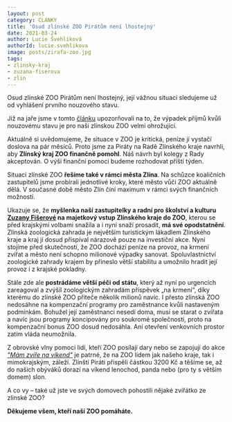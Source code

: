 ```yaml
---
layout: post
category: CLANKY
title: 'Osud zlínské ZOO Pirátům není lhostejný'
date: 2021-03-24
author: Lucie Švehlíková
authorId: lucie.svehlikova
image: posts/zirafa-zoo.jpg
tags: 
- zlinsky-kraj
- zuzana-fiserova
- zlin
---
```


Osud zlínské ZOO Pirátům není lhostejný, její vážnou situaci sledujeme už od vyhlášení prvního nouzového stavu.

Již na jaře jsme v tomto [článku](https://zlinsky.pirati.cz/tiskove-zpravy/nouzovy-stav-zlin-zoo-zuzana-fiserova/) upozorňovali na to, že výpadek příjmů kvůli nouzovému stavu je pro naši zlínskou ZOO velmi ohrožující.

Aktuálně si uvědomujeme, že situace v ZOO je kritická, peníze jí vystačí doslova na pár měsíců. Proto jsme za Piráty na Radě Zlínského kraje navrhli, aby **Zlínský kraj ZOO finančně pomohl**. Náš návrh byl kolegy z Rady akceptován. O výši finanční pomoci budeme rozhodovat příští týden.

Situaci zlínské ZOO **řešíme také v rámci města Zlína**. Na schůzce koaličních zastupitelů jsme probírali jednotlivé kroky, které město vůči ZOO aktuálně dělá. V současné době město Zlín činí maximum v rámci svých finančních možností.

Ukazuje se, že **myšlenka naší zastupitelky a radní pro školství a kulturu [Zuzany Fišerové](https://zlinsky.pirati.cz/lide/zuzana-fiserova/) na majetkový vstup Zlínského kraje do ZOO**, kterou se před krajskými volbami snažila a i nyní snaží prosadit, **má své opodstatnění**. Zlínská zoologická zahrada je největším turistickým lákadlem Zlínského kraje a kraj jí dosud přispíval nárazově pouze na investiční akce. Nyní stojíme před skutečností, že ZOO dochází peníze na provoz, na krmení zvířat a město není schopno milionové výpadky sanovat. Spoluvlastnictví zoologické zahrady krajem by přineslo větší stabilitu a umožnilo hradit její provoz i z krajské pokladny.

Stále zde ale **postrádáme větší péči od státu**, který až nyní po urgencích zareagoval a zvýšil zoologickým zahradám příspěvek „na krmení“, díky kterému do zlínské ZOO přiteče několik milionů navíc. I přesto zlínská ZOO nedosáhne na kompenzační programy pro zaměstnance kvůli nastaveným podmínkám. Bohužel její zaměstnanci nesedí doma, musí se  starat o zvířata a navíc jsou programy koncipovány pro soukromé společnosti, proto na kompenzační bonus ZOO dosud nedosáhla. Ani otevření venkovních prostor zatím vláda neumožnila. 

Z obrovské vlny pomoci lidí, kteří ZOO posílají dary nebo se zapojují do akce *["Mám zvíře na víkend"](https://www.zoozlin.eu/mam-zvire-na-vikend/)* je patrné, že na ZOO lidem jak našeho kraje, tak i mimokrajským, záleží. Zlínští Piráti přispěli částkou 3200 Kč a těšíme se, až do našich obýváků dorazí na víkend lenochod, panda nebo (pro ty s větším domem) slon. 

A co vy – také už jste ve svých domovech pohostili nějaké zvířátko ze zlínské ZOO?

**Děkujeme všem, kteří naší ZOO pomáháte.** 

 
